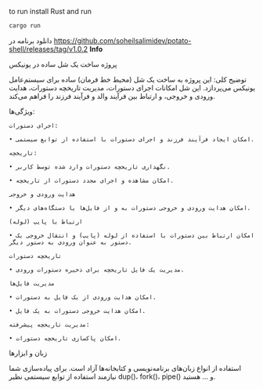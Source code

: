 to run install Rust and run 

```sh 
cargo run
```
دانلود برنامه در https://github.com/soheilsalimidev/potato-shell/releases/tag/v1.0.2
**Info**

پروژه ساخت یک شل ساده در یونیکس

توضیح کلی: این پروژه به ساخت یک شل (محیط خط فرمان) ساده برای سیستم‌عامل یونیکس می‌پردازد. این شل امکانات اجرای دستورات، مدیریت تاریخچه دستورات، هدایت ورودی و خروجی، و ارتباط بین فرآیند والد و فرآیند فرزند را فراهم می‌کند.

ویژگی‌ها:

    اجرای دستورات:

    • امکان ایجاد فرآیند فرزند و اجرای دستورات با استفاده از توابع سیستمی.

    تاریخچه:

    • نگهداری تاریخچه دستورات وارد شده توسط کاربر.

    • امکان مشاهده و اجرای مجدد دستورات از تاریخچه.

    هدایت ورودی و خروجی

    • امکان هدایت ورودی و خروجی دستورات به و از فایل‌ها یا دستگاه‌های دیگر.

    ارتباط با پایپ (لوله)

    • امکان ارتباط بین دستورات با استفاده از لوله (پایپ) و انتقال خروجی یک دستور به عنوان ورودی به دستور دیگر.

    تاریخچه دستورات

    • مدیریت یک فایل تاریخچه برای ذخیره دستورات ورودی.

    مدیریت فایل‌ها

    • امکان هدایت ورودی از یک فایل به دستورات.

    • امکان هدایت خروجی دستورات به یک فایل.

    مدیریت تاریخچه پیشرفته:

    • امکان پاکسازی تاریخچه دستورات.

زبان و ابزارها

استفاده از انواع زبان‌های برنامه‌نویسی و کتابخانه‌ها آزاد است. برای پیاده‌سازی شما نیازمند استفاده از توابع سیستمی نظیر dup()، fork()، pipe() و ... هستید.

